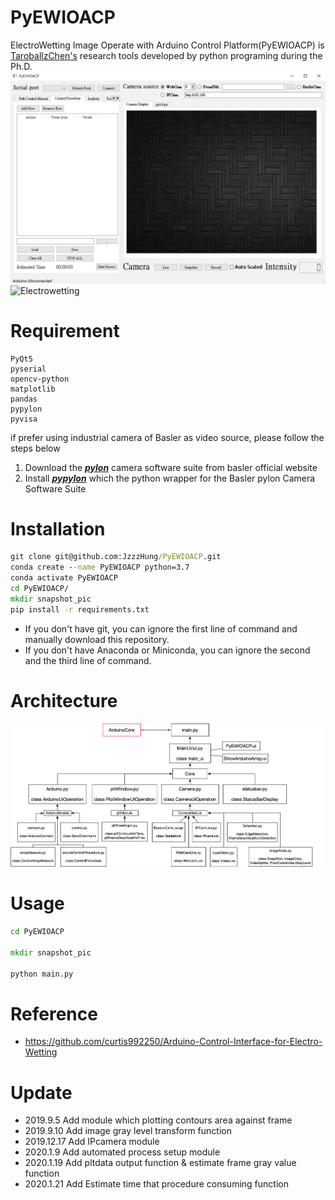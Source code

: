 # PyEWIOACP
ElectroWetting Image Operate with Arduino Control Platform(PyEWIOACP) is [TaroballzChen's](https://github.com/TaroballzChen/PyEWIOACP) research tools developed by python programing during the Ph.D.
![MainWindow](MainWindow.png)
![Electrowetting](transport.gif)

# Requirement
```text
PyQt5
pyserial
opencv-python
matplotlib
pandas
pypylon
pyvisa
```
if prefer using industrial camera of Basler as video source, please follow the steps below

1. Download the [**_pylon_**](https://www.baslerweb.com/en/sales-support/downloads/software-downloads/) camera software suite from basler official website
2. Install [**_pypylon_**](https://github.com/basler/pypylon) which the python wrapper for the Basler pylon Camera Software Suite

# Installation
```cmd
git clone git@github.com:JzzzHung/PyEWIOACP.git
conda create --name PyEWIOACP python=3.7
conda activate PyEWIOACP
cd PyEWIOACP/
mkdir snapshot_pic
pip install -r requirements.txt
```
* If you don't have git, you can ignore the first line of command and manually download this repository.
* If you don't have Anaconda or Miniconda, you can ignore the second and the third line of command.

# Architecture
![Architecture](Architecture.png)

# Usage
```cmd
cd PyEWIOACP

mkdir snapshot_pic

python main.py
```

# Reference

* <https://github.com/curtis992250/Arduino-Control-Interface-for-Electro-Wetting>

# Update

* 2019.9.5 Add module which plotting contours area against frame 
* 2019.9.10 Add image gray level transform function
* 2019.12.17 Add IPcamera module 
* 2020.1.9 Add automated process setup module
* 2020.1.19 Add pltdata output function & estimate frame gray value function
* 2020.1.21 Add Estimate time that procedure consuming function 
